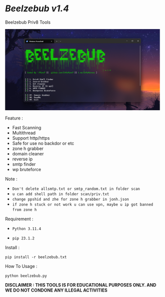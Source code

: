 # _Beelzebub v1.4_
Beelzebub Priv8 Tools

<img src="https://raw.githubusercontent.com/InMyMine7/InMyMine7/main/1.4.png">

Feature : 
- Fast Scanning
- Multithread
- Support http/https
- Safe for use no backdor or etc
- zone h grabber
- domain cleaner
- reverse ip
- smtp finder
- wp bruteforce

Note :
- `Don't delete allsmtp.txt or smtp_random.txt in folder scan`
- `u can add shell path in folder scan/priv.txt`
- `change ppshid and zhe for zone h grabber in jonh.json`
- `if zone h stuck or not work u can use vpn, maybe u ip got banned from zone h`

Requirement :

- `Python 3.11.4`

- `pip 23.1.2`

Install :

```
pip install -r beelzebub.txt
```
How To Usage :

```
python beelzebub.py
```

**DISCLAIMER : THIS TOOLS IS FOR EDUCATIONAL PURPOSES ONLY. 
AND WE DO NOT CONDONE ANY ILLEGAL ACTIVITIES**
